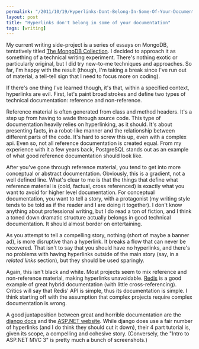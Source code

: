 ```yaml
---
permalink: "/2011/10/19/Hyperlinks-Dont-Belong-In-Some-Of-Your-Documentation"
layout: post
title: "Hyperlinks don't belong in some of your documentation"
tags: [writing]
---
```


My current writing side-project is a series of essays on MongoDB, tentatively titled [The MongoDB Collection](http://mongly.com). I decided to approach it as something of a technical writing experiment. There's nothing exotic or particularly original, but I did try new-to-me techniques and approaches. So far, I'm happy with the result (though, I'm taking a break since I've run out of material, a tell-tell sign that I need to focus more on coding).

If there's one thing I've learned though, it's that, within a specified context, hyperlinks are evil. First, let's paint broad strokes and define two types of technical documentation: reference and non-reference.

Reference material is often generated from class and method headers. It's a step up from having to wade through source code. This type of documentation heavily relies on hyperlinking, as it should. It's about presenting facts, in a robot-like manner and the relationship between different parts of the code. It's hard to screw this up, even with a complex api. Even so, not all reference documentation is created equal. From my experience with it a few years back, PostgreSQL stands out as an example of what good reference documentation should look like.

After you've gone through reference material, you tend to get into more conceptual or abstract documentation. Obviously, this is a gradient, not a well defined line. What's clear to me is that the things that define what reference material is (cold, factual, cross referenced) is exactly what you want to avoid for higher level documentation. For conceptual documentation, you want to tell a story, with a protagonist (my writing style tends to be told as if the reader and I are doing it together). I don't know anything about professional writing, but I do read a ton of fiction, and I think a toned down dramatic structure actually belongs in good technical documentation. It should almost border on entertaining.

As you attempt to tell a compelling story, nothing (short of maybe a banner ad), is more disruptive than a hyperlink. It breaks a flow that can never be recovered. That isn't to say that you should have no hyperlinks, and there's no problems with having hyperlinks outside of the main story (say, in a *related links* section), but they should be used sparingly.

Again, this isn't black and white. Most projects seem to mix reference and non-reference material, making hyperlinks unavoidable. [Redis](http://redis.io/commands) is a good example of great hybrid documentation (with little cross-referencing). Critics will say that Redis' API is simple, thus its documentation is simple. I think starting off with the assumption that complex projects require complex documentation is wrong.

A good juxtaposition between great and horrible documentation are the [django docs](https://docs.djangoproject.com/en/1.3/) and the [ASP.NET website](http://www.asp.net/get-started). While django does use a fair number of hyperlinks (and I do think they should cut it down), their 4 part tutorial is, given its scope, a compelling and cohesive story. (Conversely, the "Intro to ASP.NET MVC 3" is pretty much a bunch of screenshots.)
